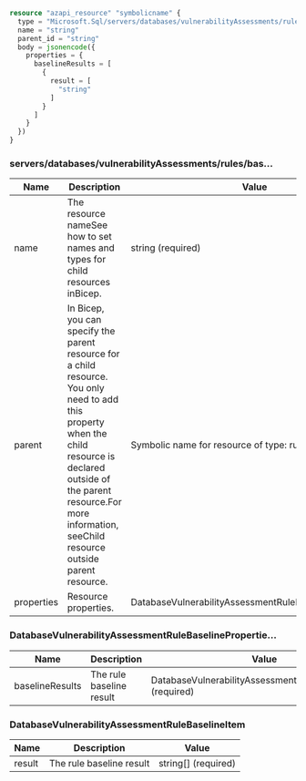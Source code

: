 ```terraform
resource "azapi_resource" "symbolicname" {
  type = "Microsoft.Sql/servers/databases/vulnerabilityAssessments/rules/baselines@2022-05-01-preview"
  name = "string"
  parent_id = "string"
  body = jsonencode({
    properties = {
      baselineResults = [
        {
          result = [
            "string"
          ]
        }
      ]
    }
  })
}

```

### servers/databases/vulnerabilityAssessments/rules/bas...

| Name | Description | Value |
|-|-|-|
| name | The resource nameSee how to set names and types for child resources inBicep. | string (required) |
| parent | In Bicep, you can specify the parent resource for a child resource. You only need to add this property when the child resource is declared outside of the parent resource.For more information, seeChild resource outside parent resource. | Symbolic name for resource of type: rules |
| properties | Resource properties. | DatabaseVulnerabilityAssessmentRuleBaselinePropertie... |


### DatabaseVulnerabilityAssessmentRuleBaselinePropertie...

| Name | Description | Value |
|-|-|-|
| baselineResults | The rule baseline result | DatabaseVulnerabilityAssessmentRuleBaselineItem[] (required) |


### DatabaseVulnerabilityAssessmentRuleBaselineItem

| Name | Description | Value |
|-|-|-|
| result | The rule baseline result | string[] (required) |


